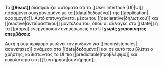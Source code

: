 Το **[[React]]** διασφαλίζει αυτόματα ότι το [[User Interface (UI)|UI]] παραμένει συγχρονισμένο με τα [[data|δεδομένα]] της [[application|εφαρμογής]]. Αυτό επιτυγχάνεται μέσω του [[declarative|δηλωτικού]] και [[reactive|αντιδραστικού]] μοντέλου του, όπου οι αλλαγές στο [[state]] ή τα [[props]] ενεργοποιούν ενημερώσεις στο UI **χωρίς χειροκίνητες επεμβάσεις**.

Αυτή η συμπεριφορά μειώνει τον κίνδυνο για [[inconsistencies|ασυνέπειες]] ανάμεσα στα [[data|δεδομένα]] και σε αυτό που βλέπει ο χρήστης, καθιστώντας το UI πιο [[predictable|προβλέψιμο]] και ευκολότερο στη [[Συντήρηση|συντήρηση]].